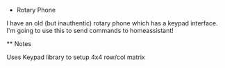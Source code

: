 * Rotary Phone

I have an old (but inauthentic) rotary phone which has a keypad interface. I'm going to use this to send commands to homeassistant!

** Notes

Uses Keypad library to setup 4x4 row/col matrix


